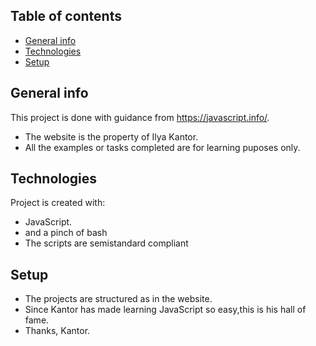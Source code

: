 ## Table of contents
* [General info](#general-info)
* [Technologies](#technologies)
* [Setup](#setup)

## General info
This project is done with guidance from https://javascript.info/.
* The website is the property of  Ilya Kantor.
* All the examples or tasks completed are for learning puposes only.

## Technologies
Project is created with:
* JavaScript.
* and a pinch of bash
* The scripts are semistandard compliant

## Setup
* The projects are structured as in the website.
* Since Kantor has made learning JavaScript so easy,this is his hall of fame.
* Thanks, Kantor.